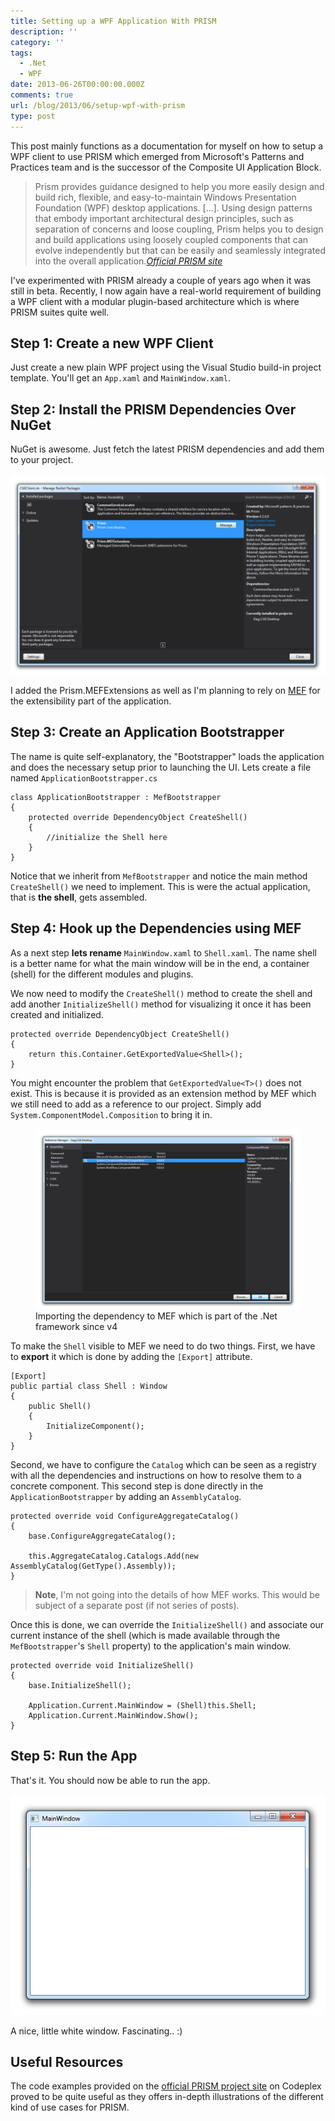 ```yaml
---
title: Setting up a WPF Application With PRISM
description: ''
category: ''
tags:
  - .Net
  - WPF
date: 2013-06-26T00:00:00.000Z
comments: true
url: /blog/2013/06/setup-wpf-with-prism
type: post
---
```


This post mainly functions as a documentation for myself on how to setup a WPF client to use PRISM which emerged from Microsoft's Patterns and Practices team and is the successor of the Composite UI Application Block.

> Prism provides guidance designed to help you more easily design and build rich, flexible, and easy-to-maintain Windows Presentation Foundation (WPF) desktop applications. [...]. Using design patterns that embody important architectural design principles, such as separation of concerns and loose coupling, Prism helps you to design and build applications using loosely coupled components that can evolve independently but that can be easily and seamlessly integrated into the overall application.<cite><a href="http://compositewpf.codeplex.com/">Official PRISM site</a></cite>

I've experimented with PRISM already a couple of years ago when it was still in beta. Recently, I now again have a real-world requirement of building a WPF client with a modular plugin-based architecture which is where PRISM suites quite well.

## Step 1: Create a new WPF Client

Just create a new plain WPF project using the Visual Studio build-in project template. You'll get an `App.xaml` and `MainWindow.xaml`.

## Step 2: Install the PRISM Dependencies Over NuGet

NuGet is awesome. Just fetch the latest PRISM dependencies and add them to your project.

![](/blog/assets/imgs/prism_dependencies.png)

I added the Prism.MEFExtensions as well as I'm planning to rely on [MEF](http://msdn.microsoft.com/en-us/library/dd460648.aspx) for the extensibility part of the application.

## Step 3: Create an Application Bootstrapper

The name is quite self-explanatory, the "Bootstrapper" loads the application and does the necessary setup prior to launching the UI. Lets create a file named `ApplicationBootstrapper.cs`

    class ApplicationBootstrapper : MefBootstrapper
    {
        protected override DependencyObject CreateShell()
        {
            //initialize the Shell here
        }
    }

Notice that we inherit from `MefBootstrapper` and notice the main method `CreateShell()` we need to implement. This is were the actual application, that is **the shell**, gets assembled.

## Step 4: Hook up the Dependencies using MEF

As a next step **lets rename** `MainWindow.xaml` to `Shell.xaml`. The name shell is a better name for what the main window will be in the end, a container (shell) for the different modules and plugins.

We now need to modify the `CreateShell()` method to create the shell and add another `InitializeShell()` method for visualizing it once it has been created and initialized.

    protected override DependencyObject CreateShell()
    {
        return this.Container.GetExportedValue<Shell>();
    }

You might encounter the problem that `GetExportedValue<T>()` does not exist. This is because it is provided as an extension method by MEF which we still need to add as a reference to our project. Simply add `System.ComponentModel.Composition` to bring it in.

<figure>
    <img src="/blog/assets/imgs/prism_compositiondependency.png" />
    <figcaption>Importing the dependency to MEF which is part of the .Net framework since v4</figcaption>
</figure>

To make the `Shell` visible to MEF we need to do two things. First, we have to **export** it which is done by adding the `[Export]` attribute.

    [Export]
    public partial class Shell : Window
    {
        public Shell()
        {
            InitializeComponent();
        }
    }

Second, we have to configure the `Catalog` which can be seen as a registry with all the dependencies and instructions on how to resolve them to a concrete component. This second step is done directly in the `ApplicationBootstrapper` by adding an `AssemblyCatalog`.

    protected override void ConfigureAggregateCatalog()
    {
        base.ConfigureAggregateCatalog();

        this.AggregateCatalog.Catalogs.Add(new AssemblyCatalog(GetType().Assembly));
    }

> **Note**, I'm not going into the details of how MEF works. This would be subject of a separate post (if not series of posts).

Once this is done, we can override the `InitializeShell()` and associate our current instance of the shell (which is made available through the `MefBootstrapper`'s `Shell` property) to the application's main window.

    protected override void InitializeShell()
    {
        base.InitializeShell();

        Application.Current.MainWindow = (Shell)this.Shell;
        Application.Current.MainWindow.Show();
    }

## Step 5: Run the App

That's it. You should now be able to run the app.

![](/blog/assets/imgs/prism_apprunning.png)

A nice, little white window. Fascinating.. :)

## Useful Resources

The code examples provided on the [official PRISM project site](http://compositewpf.codeplex.com/) on Codeplex proved to be quite useful as they offers in-depth illustrations of the different kind of use cases for PRISM.

